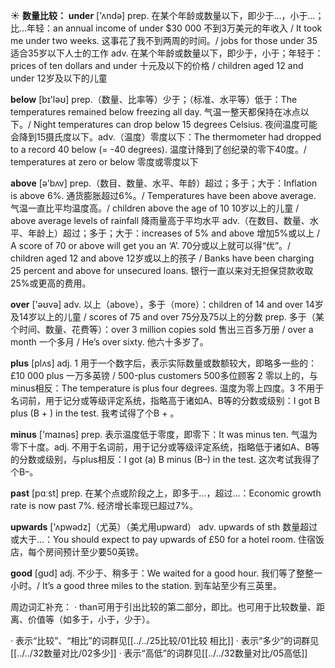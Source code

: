☀ <span class="category">**数量比较：**</span>
<span class="vocabulary">**under**</span> ['ʌndə] 
<span class="definition">prep. 在某个年龄或数量以下，即少于…，小于…；比…年轻：</span>an annual income of under $30 000 不到3万美元的年收入 / It took me under two weeks. 这事花了我不到两周的时间。/ jobs for those under 35 适合35岁以下人士的工作 <span class="definition">adv. 在某个年龄或数量以下，即少于，小于；年轻于：</span>prices of ten dollars and under 十元及以下的价格 / children aged 12 and under 12岁及以下的儿童

<span class="vocabulary">**below**</span> [bɪ'ləʊ] 
<span class="definition">prep.（数量、比率等）少于；（标准、水平等）低于：</span>The temperatures remained below freezing all day. 气温一整天都保持在冰点以下。/ Night temperatures can drop below 15 degrees Celsius. 夜间温度可能会降到15摄氏度以下。<span class="definition">adv.（温度）零度以下：</span>The thermometer had dropped to a record 40 below (= -40 degrees). 温度计降到了创纪录的零下40度。/ temperatures at zero or below 零度或零度以下

<span class="vocabulary">**above**</span> [ə'bʌv] 
<span class="definition">prep.（数目、数量、水平、年龄）超过；多于；大于：</span>Inflation is above 6%. 通货膨胀超过6%。/ Temperatures have been above average. 气温一直比平均温度高。/ children above the age of 10 10岁以上的儿童 / above average levels of rainfall 降雨量高于平均水平 <span class="definition">adv.（在数目、数量、水平、年龄上）超过；多于；大于：</span>increases of 5% and above 增加5%或以上 / A score of 70 or above will get you an ‘A’. 70分或以上就可以得“优”。/ children aged 12 and above 12岁或以上的孩子 / Banks have been charging 25 percent and above for unsecured loans. 银行一直以来对无担保贷款收取25%或更高的费用。

<span class="vocabulary">**over**</span> ['əʊvə] 
<span class="definition">adv. 以上（above），多于（more）：</span>children of 14 and over 14岁及14岁以上的儿童 / scores of 75 and over 75分及75以上的分数 <span class="definition">prep. 多于（某个时间、数量、花费等）：</span>over 3 million copies sold 售出三百多万册 / over a month 一个多月 / He’s over sixty. 他六十多岁了。

<span class="vocabulary">**plus**</span> [plʌs] 
<span class="definition">adj. 1 用于一个数字后，表示实际数量或数额较大，即略多一些的：</span>£10 000 plus 一万多英镑 / 500-plus customers 500多位顾客 <span class="definition">2 零以上的，与minus相反：</span>The temperature is plus four degrees. 温度为零上四度。<span class="definition">3 不用于名词前，用于记分或等级评定系统，指略高于诸如A、B等的分数或级别：</span>I got B plus (B + ) in the test. 我考试得了个B + 。

<span class="vocabulary">**minus**</span> ['maɪnəs] 
<span class="definition">prep. 表示温度低于零度，即零下：</span>It was minus ten. 气温为零下十度。<span class="definition">adj. 不用于名词前，用于记分或等级评定系统，指略低于诸如A、B等的分数或级别，与plus相反：</span>I got (a) B minus (B–) in the test. 这次考试我得了个B–。

<span class="vocabulary">**past**</span> [pɑːst] 
<span class="definition">prep. 在某个点或阶段之上，即多于…，超过…：</span>Economic growth rate is now past 7%. 经济增长率现已超过7%。

<span class="vocabulary">**upwards**</span> ['ʌpwədz]（尤英）（美尤用upward）
<span class="definition">adv. upwards of sth 数量超过或大于…：</span>You should expect to pay upwards of £50 for a hotel room. 住宿饭店，每个房间预计至少要50英镑。

<span class="vocabulary">**good**</span> [ɡʊd] 
<span class="definition">adj. 不少于、稍多于：</span>We waited for a good hour. 我们等了整整一小时。/ It’s a good three miles to the station. 到车站至少有三英里。

周边词汇补充：
· than可用于引出比较的第二部分，即比。也可用于比较数量、距离、价值等（如多于，小于，少于）。

· 表示“比较”、“相比”的词群见[[../../25比较/01比较 相比]]
· 表示“多少”的词群见[[../../32数量对比/02多少]]
· 表示“高低”的词群见[[../../32数量对比/05高低]]
